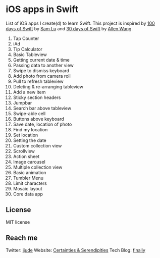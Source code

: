 # iOS apps in Swift

List of iOS apps I create(d) to learn Swift. This project is inspired by [100 days of Swift](https://medium.com/@samvlu/100-days-of-swift-736d45a19b63) by [Sam Lu](https://twitter.com/samvlu) and [30 days of Swift](https://github.com/allenwong/30DaysofSwift) by [Allen Wang](https://twitter.com/creativewang).

1. Tap Counter
2. iAd
3. Tip Calculator
4. Basic Tableview
5. Getting current date & time
6. Passing data to another view
7. Swipe to dismiss keyboard
8. Add photo from camera roll
9. Pull to refresh tableview
10. Deleting & re-arranging tableview
11. Add a new item
12. Sticky section headers
13. Jumpbar
14. Search bar above tableview
15. Swipe-able cell
16. Buttons above keyboard
17. Save date, location of photo
18. Find my location
19. Set location
20. Setting the date
21. Custom collection view
22. Scrollview
23. Action sheet
24. Image carousel
25. Multiple collection view
26. Basic animation
27. Tumbler Menu
28. Limit characters
29. Mosaic layout
30. Core data app

## License
MIT license

## Reach me
Twitter: [jjude](http://twitter.com/jjude)
Website: [Certainties & Serendipities](http://jjude.com/)
Tech Blog: [finally](http://tech.jjude.com)